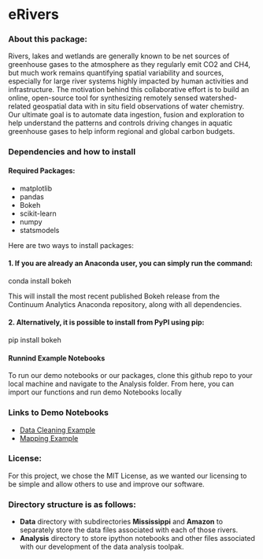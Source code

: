 # eRivers

### About this package:
Rivers, lakes and wetlands are generally known to be net sources of greenhouse gases to the atmosphere as they regularly emit CO2 and CH4, but much work remains quantifying spatial variability and sources, especially for large river systems highly impacted by human activities and infrastructure. The motivation behind this collaborative effort is to build an online, open-source tool for synthesizing remotely sensed watershed-related geospatial data with in situ field observations of water chemistry. Our ultimate goal is to automate data ingestion, fusion and exploration to help understand the patterns and controls driving changes in aquatic greenhouse gases to help inform regional and global carbon budgets.


### Dependencies and how to install
#### Required Packages:
* matplotlib
* pandas
* Bokeh
* scikit-learn
* numpy
* statsmodels

Here are two ways to install packages:

#### 1. If you are already an Anaconda user, you can simply run the command:

conda install bokeh

This will install the most recent published Bokeh release from the Continuum Analytics Anaconda repository, along with all dependencies.

#### 2. Alternatively, it is possible to install from PyPI using pip:

pip install bokeh

#### Runnind Example Notebooks

To run our demo notebooks or our packages, clone this github repo to your local machine and navigate to the Analysis folder.  From here, you can import our functions and run demo Notebooks locally


### Links to Demo Notebooks
 * [Data Cleaning Example](/Analysis/eRiversExample.ipynb/)
 * [Mapping Example](/Analysis/maps/ee_mapping.ipynb/)

### License:
For this project, we chose the MIT License, as we wanted our licensing to be simple and allow others to use and improve our software.

### Directory structure is as follows:
- **Data** directory with subdirectories **Mississippi** and **Amazon** to separately store the data files associated with each of those rivers.
- **Analysis** directory to store ipython notebooks and other files associated with our development of the data analysis toolpak.
